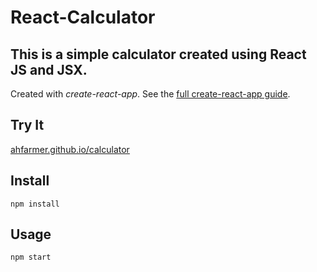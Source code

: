 # React-Calculator
This is a simple calculator created using React JS and JSX.
---

Created with *create-react-app*. See the [full create-react-app guide](https://github.com/facebookincubator/create-react-app/blob/master/packages/react-scripts/template/README.md).


Try It
---

[ahfarmer.github.io/calculator](https://ahfarmer.github.io/calculator/)

Install
---

`npm install`



Usage
---

`npm start`
